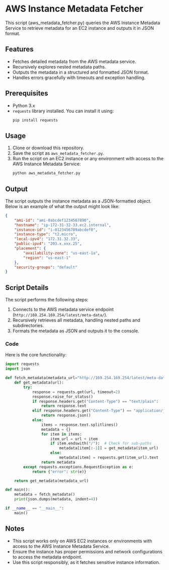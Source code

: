 # AWS Instance Metadata Fetcher

This script (aws_metadata_fetcher.py) queries the AWS Instance Metadata Service to retrieve metadata for an EC2 instance and outputs it in JSON format.

## Features
- Fetches detailed metadata from the AWS metadata service.
- Recursively explores nested metadata paths.
- Outputs the metadata in a structured and formatted JSON format.
- Handles errors gracefully with timeouts and exception handling.

## Prerequisites
- Python 3.x
- `requests` library installed. You can install it using:
  ```bash
  pip install requests
  ```

## Usage
1. Clone or download this repository.
2. Save the script as `aws_metadata_fetcher.py`.
3. Run the script on an EC2 instance or any environment with access to the AWS Instance Metadata Service:
   ```bash
   python aws_metadata_fetcher.py
   ```

## Output
The script outputs the instance metadata as a JSON-formatted object. Below is an example of what the output might look like:

```json
{
    "ami-id": "ami-0abcdef1234567890",
    "hostname": "ip-172-31-32-33.ec2.internal",
    "instance-id": "i-0123456789abcdef0",
    "instance-type": "t2.micro",
    "local-ipv4": "172.31.32.33",
    "public-ipv4": "203.x.xxx.25",
    "placement": {
        "availability-zone": "us-east-1a",
        "region": "us-east-1"
    },
    "security-groups": "default"
}
```

## Script Details
The script performs the following steps:
1. Connects to the AWS metadata service endpoint (`http://169.254.169.254/latest/meta-data/`).
2. Recursively retrieves all metadata, handling nested paths and subdirectories.
3. Formats the metadata as JSON and outputs it to the console.

### Code
Here is the core functionality:
```python
import requests
import json

def fetch_metadata(metadata_url="http://169.254.169.254/latest/meta-data/"):
    def get_metadata(url):
        try:
            response = requests.get(url, timeout=2)
            response.raise_for_status()
            if response.headers.get("Content-Type") == "text/plain":
                return response.text
            elif response.headers.get("Content-Type") == "application/json":
                return response.json()
            else:
                items = response.text.splitlines()
                metadata = {}
                for item in items:
                    item_url = url + item
                    if item.endswith("/"):  # Check for sub-paths
                        metadata[item[:-1]] = get_metadata(item_url)
                    else:
                        metadata[item] = requests.get(item_url).text
                return metadata
        except requests.exceptions.RequestException as e:
            return {"error": str(e)}

    return get_metadata(metadata_url)

def main():
    metadata = fetch_metadata()
    print(json.dumps(metadata, indent=4))

if __name__ == "__main__":
    main()
```

## Notes
- This script works only on AWS EC2 instances or environments with access to the AWS Instance Metadata Service.
- Ensure the instance has proper permissions and network configurations to access the metadata endpoint.
- Use this script responsibly, as it fetches sensitive instance information.

